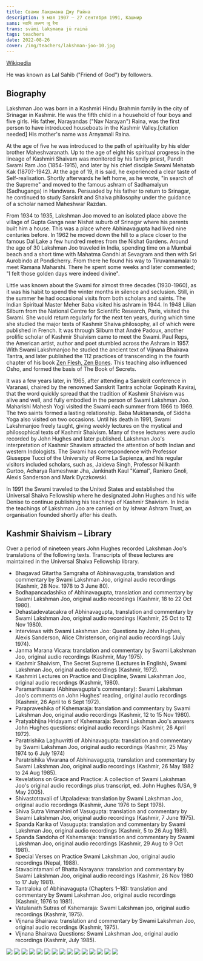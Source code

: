 ```yaml
---
title: Свами Лакшмана Джу Райна
description: 9 мая 1907 – 27 сентября 1991, Кашмир
sans: स्वामि लक्ष्मण जू रैना
trans: svāmi lakṣmaṇa jū rainā
tags: teachers
date: 2022-08-26
cover: /img/teachers/lakshman-joo-10.jpg
---
```


[Wikipedia](https://en.wikipedia.org/wiki/Lakshman_Joo)

He was known as Lal Sahib ("Friend of God") by followers.

## Biography

Lakshman Joo was born in a Kashmiri Hindu Brahmin family in the city of Srinagar in Kashmir. He was the fifth child in a household of four boys and five girls. His father, Narayandas ("Nav Narayan") Raina, was the first person to have introduced houseboats in the Kashmir Valley.[citation needed] His mother's name was Arnyamali Raina.

At the age of five he was introduced to the path of spirituality by his elder brother Maheshvaranath. Up to the age of eight his spiritual progress in the lineage of Kashmiri Shaivam was monitored by his family priest, Pandit Swami Ram Joo (1854-1915), and later by his chief disciple Swami Mehatab Kak (1870?-1942). At the age of 19, it is said, he experienced a clear taste of Self-realisation. Shortly afterwards he left home, as he wrote, "in search of the Supreme" and moved to the famous ashram of Sadhamalyun (Sadhuganga) in Handwara. Persuaded by his father to return to Srinagar, he continued to study Sanskrit and Shaiva philosophy under the guidance of a scholar named Maheshwar Razdan.

From 1934 to 1935, Lakshman Joo moved to an isolated place above the village of Gupta Ganga near Nishat suburb of Srinagar where his parents built him a house. This was a place where Abhinavagupta had lived nine centuries before. In 1962 he moved down the hill to a place closer to the famous Dal Lake a few hundred metres from the Nishat Gardens. Around the age of 30 Lakshman Joo traveled in India, spending time on a Mumbai beach and a short time with Mahatma Gandhi at Sevagram and then with Sri Aurobindo at Pondicherry. From there he found his way to Tiruvannamalai to meet Ramana Maharshi. There he spent some weeks and later commented; "I felt those golden days were indeed divine".

Little was known about the Swami for almost three decades (1930-1960), as it was his habit to spend the winter months in silence and seclusion. Still, in the summer he had occasional visits from both scholars and saints. The Indian Spiritual Master Meher Baba visited his ashram in 1944. In 1948 Lilian Silburn from the National Centre for Scientific Research, Paris, visited the Swami. She would return regularly for the next ten years, during which time she studied the major texts of Kashmir Shaiva philosophy, all of which were published in French. It was through Silburn that André Padoux, another prolific scholar of Kashmir Shaivism came to meet the Swami. Paul Reps, the American artist, author and poet stumbled across the Ashram in 1957. With Swami Lakshmanjoo he studied the ancient text of Vijnana Bhairava Tantra, and later published the 112 practices of transcending in the fourth chapter of his book [Zen Flesh, Zen Bones](/books/zen-bones.epub). This teaching also influenced Osho, and formed the basis of The Book of Secrets.

It was a few years later, in 1965, after attending a Sanskrit conference in Varanasi, chaired by the renowned Sanskrit Tantra scholar Gopinath Kaviraj, that the word quickly spread that the tradition of Kashmir Shaivism was alive and well, and fully embodied in the person of Swami Lakshman Joo. Maharishi Mahesh Yogi visited the Swami each summer from 1966 to 1969. The two saints formed a lasting relationship. Baba Muktananda, of Siddha Yoga also visited on two occasions. Until his death in 1991, Swami Lakshmanjoo freely taught, giving weekly lectures on the mystical and philosophical texts of Kashmir Shaivism. Many of these lectures were audio recorded by John Hughes and later published. Lakshman Joo's interpretation of Kashmir Shavism attracted the attention of both Indian and western Indologists. The Swami has correspondence with Professor Giuseppe Tucci of the University of Rome La Sapienza, and his regular visitors included scholars, such as, Jaideva Singh, Professor Nilkanth Gurtoo, Acharya Rameshwar Jha, Jankinath Kaul "Kamal", Raniero Gnoli, Alexis Sanderson and Mark Dyczkowski.

In 1991 the Swami traveled to the United States and established the Universal Shaiva Fellowship where he designated John Hughes and his wife Denise to continue publishing his teachings of Kashmir Shaivism. In India the teachings of Lakshman Joo are carried on by Ishwar Ashram Trust, an organisation founded shortly after his death.

## Kashmir Shaivism – Library

Over a period of nineteen years John Hughes recorded Lakshman Joo's translations of the following texts. Transcripts of these lectures are maintained in the Universal Shaiva Fellowship library.

- Bhagavad Gitartha Samgraha of Abhinavagupta, translation and commentary by Swami Lakshman Joo, original audio recordings (Kashmir, 28 Nov. 1978 to 3 June 80).
- Bodhapancadashika of Abhinavagupta, translation and commentary by Swami Lakshman Joo, original audio recordings (Kashmir, 18 to 22 Oct 1980).
- Dehastadevatacakra of Abhinavagupta, translation and commentary by Swami Lakshman Joo, original audio recordings (Kashmir, 25 Oct to 12 Nov 1980).
- Interviews with Swami Lakshman Joo: Questions by John Hughes, Alexis Sanderson, Alice Christenson, original audio recordings (July 1974).
- Janma Marana Vicara: translation and commentary by Swami Lakshman Joo, original audio recordings (Kashmir, May 1975).
- Kashmir Shaivism, The Secret Supreme (Lectures in English), Swami Lakshman Joo, original audio recordings (Kashmir, 1972).
- Kashmiri Lectures on Practice and Discipline, Swami Lakshman Joo, original audio recordings (Kashmir, 1980).
- Paramarthasara (Abhinavagupta's commentary): Swami Lakshman Joo's comments on John Hughes' reading, original audio recordings (Kashmir, 26 April to 6 Sept 1972).
- Parapraveshika of Kshemaraja: translation and commentary by Swami Lakshman Joo, original audio recordings (Kashmir, 12 to 15 Nov 1980).
- Pratyabhijna Hridayam of Kshemaraja: Swami Lakshman Joo's answers John Hughes questions: original audio recordings (Kashmir, 26 April 1972).
- Paratrishika Laghuvritti of Abhinavagupta: translation and commentary by Swami Lakshman Joo, original audio recordings (Kashmir, 25 May 1974 to 6 July 1974)
- Paratrishika Vivarana of Abhinavagupta, translation and commentary by Swami Lakshman Joo, original audio recordings (Kashmir, 26 May 1982 to 24 Aug 1985).
- Revelations on Grace and Practice: A collection of Swami Lakshman Joo's original audio recordings plus transcript, ed. John Hughes (USA, 9 May 2005).
- Shivastotravali of Utpaladeva: translation by Swami Lakshman Joo, original audio recordings (Kashmir, June 1976 to Sept 1978).
- Shiva Sutra Vimarshini of Vasugupta: translation and commentary by Swami Lakshman Joo, original audio recordings (Kashmir, 7 June 1975).
- Spanda Karika of Vasugupta: translation and commentary by Swami Lakshman Joo, original audio recordings (Kashmir, 5 to 26 Aug 1981).
- Spanda Sandoha of Kshemaraja: translation and commentary by Swami Lakshman Joo, original audio recordings (Kashmir, 29 Aug to 9 Oct 1981).
- Special Verses on Practice Swami Lakshman Joo, original audio recordings (Nepal, 1988).
- Stavacintamani of Bhatta Narayana: translation and commentary by Swami Lakshman Joo, original audio recordings (Kashmir, 26 Nov 1980 to 17 July 1981).
- Tantraloka of Abhinavagupta (Chapters 1–18): translation and commentary by Swami Lakshman Joo, original audio recordings (Kashmir, 1976 to 1981).
- Vatulanath Sutras of Kshemaraja: Swami Lakshman joo, original audio recordings (Kashmir, 1975).
- Vijnana Bhairava: translation and commentary by Swami Lakshman Joo, original audio recordings (Kashmir, 1975).
- Vijnana Bhairava Questions: Swami Lakshman Joo, original audio recordings (Kashmir, July 1985).

![](./lakshman-joo-2.jpg)
![](./lakshman-joo-3.png)
![](./lakshman-joo-4.jpg)
![](./lakshman-joo-5.jpg)
![](./lakshman-joo-6.jpg)
![](./lakshman-joo-7.jpg)
![](./lakshman-joo-8.jpg)
![](./lakshman-joo-9.jpg)
![](./lakshman-joo-10.jpg)
![](./lakshman-joo-11.jpg)
![](./lakshman-joo-12.jpg)
![](./lakshman-joo-13.jpg)
![](./lakshman-joo-14.jpg)
![](./lakshman-joo.jpg)
![](./laxmanjoo.jpg)
